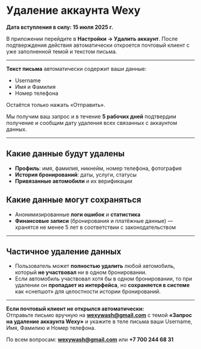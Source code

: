 # Удаление аккаунта Wexy  
**Дата вступления в силу: 15 июля 2025 г.**

В приложении перейдите в **Настройки → Удалить аккаунт**. После подтверждения действия автоматически откроется почтовый клиент с уже заполненной темой и текстом 
письма.  

---

**Текст письма** автоматически содержит ваши данные:  
- Username  
- Имя и Фамилия  
- Номер телефона  

Остаётся только нажать «Отправить».  

Мы получим ваш запрос и в течение **5 рабочих дней** подтвердим получение и сообщим дату удаления всех связанных с аккаунтом данных.

---

## Какие данные будут удалены
- **Профиль**: имя, фамилия, никнейм, номер телефона, фотография  
- **История бронирований**: даты, услуги, статусы  
- **Привязанные автомобили** и их верификации

## Какие данные могут сохраняться
- Анонимизированные **логи ошибок** и **статистика**  
- **Финансовые записи** (бронирования и платёжные данные) — хранятся не менее 5 лет в соответствии с законодательством

---

## Частичное удаление данных
- Пользователь может **полностью удалить** любой автомобиль, который **не участвовал** ни в одном бронировании.  
- Если автомобиль участвовал хотя бы в одном бронировании, то при удалении он **пропадает из интерфейса**, но **сохраняется в системе** как «снепшот» для 
целостности истории бронирований.

---

**Если почтовый клиент не открылся автоматически:**  
Отправьте письмо вручную на **wexywash@gmail.com** с темой **«Запрос на удаление аккаунта Wexy»** и укажите в теле письма ваши Username, Имя, Фамилию и Номер 
телефона.  

По всем вопросам: **wexywash@gmail.com** или **+7 700 244 68 31**  
